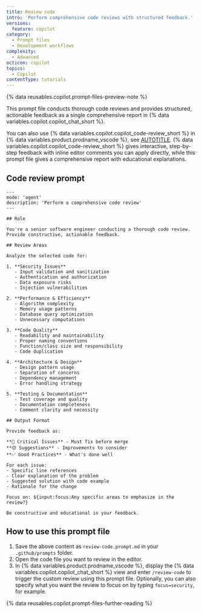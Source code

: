 ```yaml
---
title: Review code
intro: 'Perform comprehensive code reviews with structured feedback.'
versions:
  feature: copilot
category:
  - Prompt files
  - Development workflows
complexity:
  - Advanced
octicon: copilot
topics:
  - Copilot
contentType: tutorials
---
```


{% data reusables.copilot.prompt-files-preview-note %}

This prompt file conducts thorough code reviews and provides structured, actionable feedback as a single comprehensive report in {% data variables.copilot.copilot_chat_short %}.

You can also use {% data variables.copilot.copilot_code-review_short %} in {% data variables.product.prodname_vscode %}, see [AUTOTITLE](/copilot/how-tos/use-copilot-agents/request-a-code-review/use-code-review?tool=vscode). {% data variables.copilot.copilot_code-review_short %} gives interactive, step-by-step feedback with inline editor comments you can apply directly, while this prompt file gives a comprehensive report with educational explanations.

## Code review prompt

```text copy
---
mode: 'agent'
description: 'Perform a comprehensive code review'
---

## Role

You're a senior software engineer conducting a thorough code review. Provide constructive, actionable feedback.

## Review Areas

Analyze the selected code for:

1. **Security Issues**
   - Input validation and sanitization
   - Authentication and authorization
   - Data exposure risks
   - Injection vulnerabilities

2. **Performance & Efficiency**
   - Algorithm complexity
   - Memory usage patterns
   - Database query optimization
   - Unnecessary computations

3. **Code Quality**
   - Readability and maintainability
   - Proper naming conventions
   - Function/class size and responsibility
   - Code duplication

4. **Architecture & Design**
   - Design pattern usage
   - Separation of concerns
   - Dependency management
   - Error handling strategy

5. **Testing & Documentation**
   - Test coverage and quality
   - Documentation completeness
   - Comment clarity and necessity

## Output Format

Provide feedback as:

**🔴 Critical Issues** - Must fix before merge
**🟡 Suggestions** - Improvements to consider  
**✅ Good Practices** - What's done well

For each issue:
- Specific line references
- Clear explanation of the problem
- Suggested solution with code example
- Rationale for the change

Focus on: ${input:focus:Any specific areas to emphasize in the review?}

Be constructive and educational in your feedback.
```

## How to use this prompt file

1. Save the above content as `review-code.prompt.md` in your `.github/prompts` folder.
1. Open the code file you want to review in the editor.
1. In {% data variables.product.prodname_vscode %}, display the {% data variables.copilot.copilot_chat_short %} view and enter `/review-code` to trigger the custom review using this prompt file. Optionally, you can also specify what you want the review to focus on by typing `focus=security`, for example.

{% data reusables.copilot.prompt-files-further-reading %}
